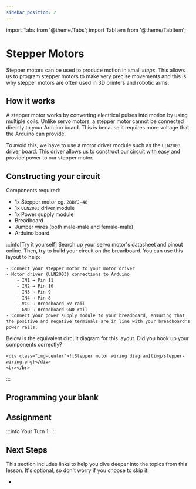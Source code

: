 ```yaml
---
sidebar_position: 2
---
```


import Tabs from '@theme/Tabs';
import TabItem from '@theme/TabItem';

# Stepper Motors

Stepper motors can be used to produce motion in small *steps*. This allows us to program stepper motors to make very precise movements and this is why stepper motors are often used in 3D printers and robotic arms.

## How it works

A stepper motor works by converting electrical pulses into motion by using multiple coils. Unlike servo motors, a stepper motor cannot be connected directly to your Arduino board. This is because it requires more voltage that the Arduino can provide.

To avoid this, we have to use a motor driver module such as the `ULN2003` driver board. This driver allows us to construct our circuit with easy and provide power to our stepper motor. 

## Constructing your circuit

Components required:
- 1x Stepper motor eg. `28BYJ-48`
- 1x `ULN2003` driver module
- 1x Power supply module
- Breadboard
- Jumper wires (both male-male and female-male)
- Arduino board 

:::info[Try it yourself]
<Tabs>
  <TabItem value="problem" label="Problem">
    Search up your servo motor's datasheet and pinout online. Then, try to build your circuit on the breadboard. You can use this layout to help:

    - Connect your stepper motor to your motor driver
    - Motor driver (ULN2003) connections to Arduino
        - IN1 → Pin 11
        - IN2 → Pin 10
        - IN3 → Pin 9
        - IN4 → Pin 8
        - VCC → Breadboard 5V rail
        - GND → Breadboard GND rail
    - Connect your power supply module to your breadboard, ensuring that the positive and negative terminals are in line with your breadboard's power rails. 
  </TabItem>
  <TabItem value="solution" label="Solution">
    Below is the equivalent circuit diagram for this layout. Did you hook up your components correctly?

    <div class="img-center">![Stepper motor wiring diagram](img/stepper-wiring.png)</div>
    <br></br>
  </TabItem>
</Tabs>
:::

## Programming your blank

## Assignment 

:::info Your Turn
1. 
:::

## Next Steps

This section includes links to help you dive deeper into the topics from this lesson. It's optional, so don't worry if you choose to skip it.

- 